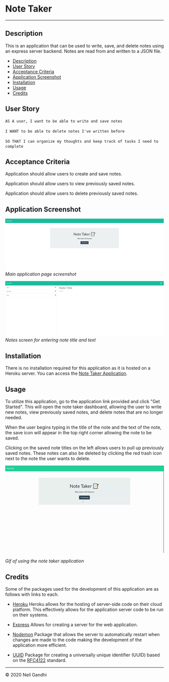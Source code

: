 # Note Taker

---

## Description

This is an application that can be used to write, save, and delete notes using an express server backend. Notes are read from and written to a JSON file.

- [Description](#description)
- [User Story](#user-story)
- [Acceptance Criteria](#acceptance-criteria)
- [Application Screenshot](#application-screenshot)
- [Installation](#installation)
- [Usage](#usage)
- [Credits](#credits)

## User Story

```
AS A user, I want to be able to write and save notes

I WANT to be able to delete notes I've written before

SO THAT I can organize my thoughts and keep track of tasks I need to complete
```

## Acceptance Criteria

Application should allow users to create and save notes.

Application should allow users to view previously saved notes.

Application should allow users to delete previously saved notes.

## Application Screenshot

![Note Taker Main Page](./assets/note-taker-main.png "Note Take Main Page")
_Main application page screenshot_

![Note Taker Notes](./assets/notes-page.png "Notes Screen")
_Notes screen for entering note title and text_

## Installation

There is no installation required for this application as it is hosted on a Heroku server. You can access the [Note Taker Application](https://blooming-chamber-39925.herokuapp.com/).

## Usage

To utilize this application, go to the application link provided and click "Get Started". This will open the note taker dashboard, allowing the user to write new notes, view previously saved notes, and delete notes that are no longer needed.

When the user begins typing in the title of the note and the text of the note, the save icon will appear in the top right corner allowing the note to be saved.

Clicking on the saved note titles on the left allows users to pull up previously saved notes. These notes can also be deleted by clicking the red trash icon next to the note the user wants to delete.

![Note Take Demo GIF](./assets/note-take-demo.gif "Note Take Demo GIF")

_Gif of using the note taker application_

## Credits

Some of the packages used for the development of this application are as follows with links to each.

- [Heroku](https://www.heroku.com/)
  Heroku allows for the hosting of server-side code on their cloud platform. This effectively allows for the application server code to be run on their systems.

- [Express](https://expressjs.com/)
  Allows for creating a server for the web application.

- [Nodemon](https://www.npmjs.com/package/nodemon)
  Package that allows the server to automatically restart when changes are made to the code making the development of the application more efficient.

- [UUID](https://www.npmjs.com/package/uuid)
  Package for creating a universally unique identifier (UUID) based on the [RFC4122](https://www.ietf.org/rfc/rfc4122.txt) standard.

---

© 2020 Neil Gandhi
